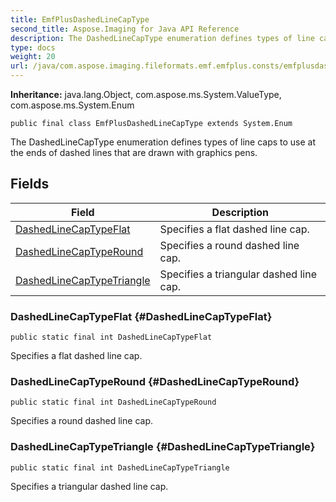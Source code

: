 ```yaml
---
title: EmfPlusDashedLineCapType
second_title: Aspose.Imaging for Java API Reference
description: The DashedLineCapType enumeration defines types of line caps to use at the ends of dashed lines that are drawn with graphics pens.
type: docs
weight: 20
url: /java/com.aspose.imaging.fileformats.emf.emfplus.consts/emfplusdashedlinecaptype/
---
```

**Inheritance:**
java.lang.Object, com.aspose.ms.System.ValueType, com.aspose.ms.System.Enum
```
public final class EmfPlusDashedLineCapType extends System.Enum
```

The DashedLineCapType enumeration defines types of line caps to use at the ends of dashed lines that are drawn with graphics pens.
## Fields

| Field | Description |
| --- | --- |
| [DashedLineCapTypeFlat](#DashedLineCapTypeFlat) | Specifies a flat dashed line cap. |
| [DashedLineCapTypeRound](#DashedLineCapTypeRound) | Specifies a round dashed line cap. |
| [DashedLineCapTypeTriangle](#DashedLineCapTypeTriangle) | Specifies a triangular dashed line cap. |
### DashedLineCapTypeFlat {#DashedLineCapTypeFlat}
```
public static final int DashedLineCapTypeFlat
```


Specifies a flat dashed line cap.

### DashedLineCapTypeRound {#DashedLineCapTypeRound}
```
public static final int DashedLineCapTypeRound
```


Specifies a round dashed line cap.

### DashedLineCapTypeTriangle {#DashedLineCapTypeTriangle}
```
public static final int DashedLineCapTypeTriangle
```


Specifies a triangular dashed line cap.

